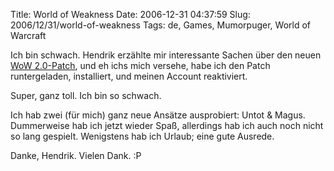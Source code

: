 Title: World of Weakness
Date: 2006-12-31 04:37:59
Slug: 2006/12/31/world-of-weakness
Tags: de, Games, Mumorpuger, World of Warcraft


Ich bin schwach. Hendrik erzählte mir interessante Sachen über den neuen [WoW
2.0-Patch][1], und eh ichs mich versehe, habe ich den Patch runtergeladen,
installiert, und meinen Account reaktiviert.

Super, ganz toll. Ich bin so schwach.

Ich hab zwei (für mich) ganz neue Ansätze ausprobiert: Untot & Magus.
Dummerweise hab ich jetzt wieder Spaß, allerdings hab ich auch noch nicht so
lang gespielt. Wenigstens hab ich Urlaub; eine gute Ausrede.

Danke, Hendrik. Vielen Dank. :P

   [1]: http://www.wow-europe.com/de/patchnotes/patch-2010.html
